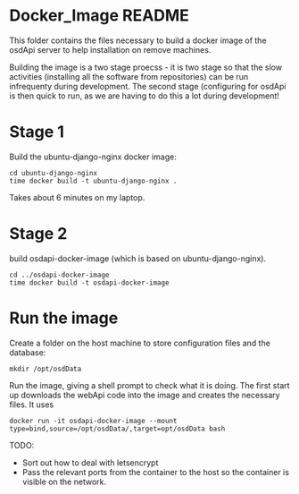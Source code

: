 Docker_Image README
===================

This folder contains the files necessary to build a docker image of the
osdApi server to help installation on remove machines.

Building the image is a two stage proecss - it is two stage so that
the slow activities (installing all the software from repositories)
can be run infrequenty during development.
The second stage (configuring for osdApi is then quick to run, as we are
having to do this a lot during development!

Stage 1
=======
Build the ubuntu-django-nginx docker image:

```
cd ubuntu-django-nginx
time docker build -t ubuntu-django-nginx .
```
Takes about 6 minutes on my laptop.

Stage 2
=======
build osdapi-docker-image (which is based on ubuntu-django-nginx).
```
cd ../osdapi-docker-image
time docker build -t osdapi-docker-image
```

Run the image
=============
Create a folder on the host machine to store configuration files and the database:
```
mkdir /opt/osdData
```

Run the image, giving a shell prompt to check what it is doing.
The first start up downloads the webApi code into the image and creates the necessary files.
It uses
```
docker run -it osdapi-docker-image --mount type=bind,source=/opt/osdData/,target=opt/osdData bash
```

TODO:
  * Sort out how to deal with letsencrypt
  * Pass the relevant ports from the container to the host so the container is visible on the network.